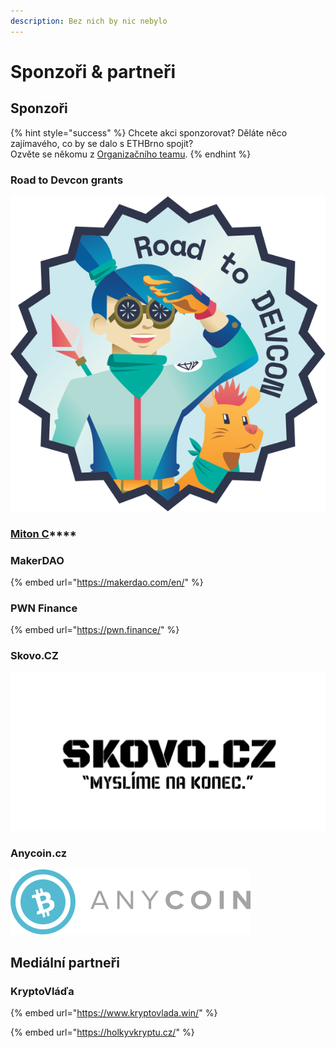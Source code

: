 ```yaml
---
description: Bez nich by nic nebylo
---
```


# Sponzoři & partneři

## Sponzoři

{% hint style="success" %}
Chcete akci sponzorovat? Děláte něco zajímavého, co by se dalo s ETHBrno spojit?\
Ozvěte se někomu z [Organizačního teamu](./#organizacni-team).
{% endhint %}

### Road to Devcon grants

![](../../.gitbook/assets/eth-rtd-badge-lightblue-darkblue.png)

### [**Miton C**](https://mitonc.com)****

### **MakerDAO**

{% embed url="https://makerdao.com/en/" %}

### **PWN Finance**

{% embed url="https://pwn.finance/" %}

### Skovo.CZ

![](../../.gitbook/assets/skovo.png)

### Anycoin.cz

![](../../.gitbook/assets/anycoin.svg)

## Mediální partneři

### KryptoVláďa

{% embed url="https://www.kryptovlada.win/" %}

{% embed url="https://holkyvkryptu.cz/" %}




